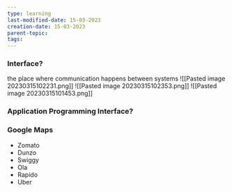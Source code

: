 ```yaml
---
type: learning
last-modified-date: 15-03-2023
creation-date: 15-03-2023
parent-topic: 
tags: 
---
```

### Interface?
the place where communication happens between systems
![[Pasted image 20230315102231.png]]
![[Pasted image 20230315102353.png]]
![[Pasted image 20230315101453.png]]
### Application Programming Interface?

### Google Maps
- Zomato
- Dunzo
- Swiggy
- Ola
- Rapido
- Uber
